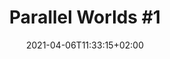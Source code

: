 ---
title: "Parallel Worlds #1"
date: 2021-04-06T11:33:15+02:00
draft: false
rarible: ""
image: ""
---